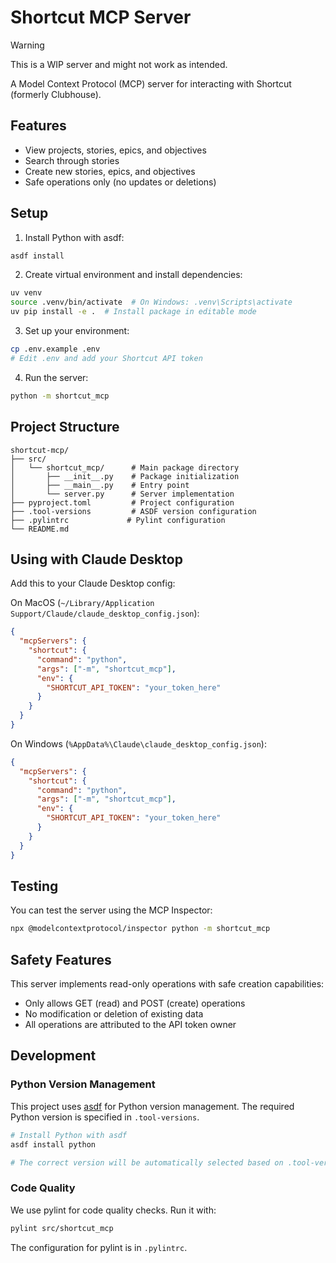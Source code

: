 # Shortcut MCP Server

> [!WARNING]
> This is a WIP server and might not work as intended.

A Model Context Protocol (MCP) server for interacting with Shortcut (formerly Clubhouse).

## Features

- View projects, stories, epics, and objectives
- Search through stories
- Create new stories, epics, and objectives
- Safe operations only (no updates or deletions)

## Setup

1. Install Python with asdf:

```bash
asdf install
```

2. Create virtual environment and install dependencies:

```bash
uv venv
source .venv/bin/activate  # On Windows: .venv\Scripts\activate
uv pip install -e .  # Install package in editable mode
```

3. Set up your environment:

```bash
cp .env.example .env
# Edit .env and add your Shortcut API token
```

4. Run the server:

```bash
python -m shortcut_mcp
```

## Project Structure

```
shortcut-mcp/
├── src/
│   └── shortcut_mcp/      # Main package directory
│       ├── __init__.py    # Package initialization
│       ├── __main__.py    # Entry point
│       └── server.py      # Server implementation
├── pyproject.toml         # Project configuration
├── .tool-versions         # ASDF version configuration
├── .pylintrc             # Pylint configuration
└── README.md
```

## Using with Claude Desktop

Add this to your Claude Desktop config:

On MacOS (`~/Library/Application Support/Claude/claude_desktop_config.json`):

```json
{
  "mcpServers": {
    "shortcut": {
      "command": "python",
      "args": ["-m", "shortcut_mcp"],
      "env": {
        "SHORTCUT_API_TOKEN": "your_token_here"
      }
    }
  }
}
```

On Windows (`%AppData%\Claude\claude_desktop_config.json`):

```json
{
  "mcpServers": {
    "shortcut": {
      "command": "python",
      "args": ["-m", "shortcut_mcp"],
      "env": {
        "SHORTCUT_API_TOKEN": "your_token_here"
      }
    }
  }
}
```

## Testing

You can test the server using the MCP Inspector:

```bash
npx @modelcontextprotocol/inspector python -m shortcut_mcp
```

## Safety Features

This server implements read-only operations with safe creation capabilities:

- Only allows GET (read) and POST (create) operations
- No modification or deletion of existing data
- All operations are attributed to the API token owner

## Development

### Python Version Management

This project uses [asdf](https://asdf-vm.com/) for Python version management. The required Python version is specified in `.tool-versions`.

```bash
# Install Python with asdf
asdf install python

# The correct version will be automatically selected based on .tool-versions
```

### Code Quality

We use pylint for code quality checks. Run it with:

```bash
pylint src/shortcut_mcp
```

The configuration for pylint is in `.pylintrc`.

